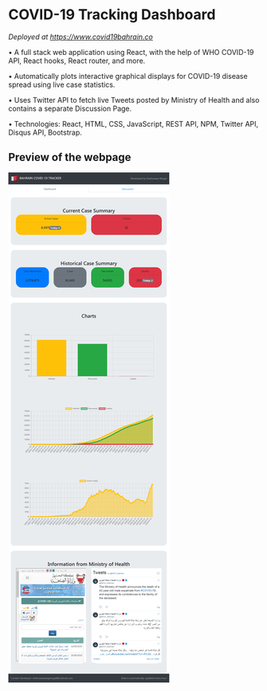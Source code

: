 # COVID-19 Tracking Dashboard 

*Deployed at https://www.covid19bahrain.co*

• A full stack web application using React, with the help of WHO COVID-19 API, React hooks, React router, and more.

• Automatically plots interactive graphical displays for COVID-19 disease spread using live case statistics.

• Uses Twitter API to fetch live Tweets posted by Ministry of Health and also contains a separate Discussion Page.

• Technologies: React, HTML, CSS, JavaScript, REST API, NPM, Twitter API, Disqus API, Bootstrap.

## Preview of the webpage 
![Screenshot-1](https://github.com/ShahnawazMogal/COVID-Tracker-Senior-Summer/blob/master/Webpage-Screenshot-2.png)
